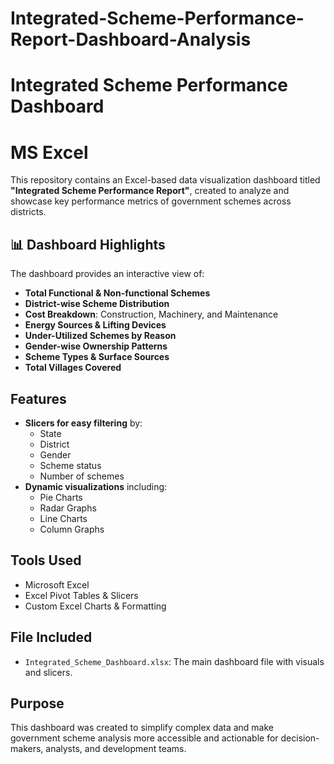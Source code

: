 # Integrated-Scheme-Performance-Report-Dashboard-Analysis
# Integrated Scheme Performance Dashboard
# MS Excel

This repository contains an Excel-based data visualization dashboard titled **"Integrated Scheme Performance Report"**, created to analyze and showcase key performance metrics of government schemes across districts.

## 📊 Dashboard Highlights

The dashboard provides an interactive view of:

- **Total Functional & Non-functional Schemes**
- **District-wise Scheme Distribution**
- **Cost Breakdown**: Construction, Machinery, and Maintenance
- **Energy Sources & Lifting Devices**
- **Under-Utilized Schemes by Reason**
- **Gender-wise Ownership Patterns**
- **Scheme Types & Surface Sources**
- **Total Villages Covered**

## Features

- **Slicers for easy filtering** by:
  - State
  - District
  - Gender
  - Scheme status
  - Number of schemes
- **Dynamic visualizations** including:
  - Pie Charts
  - Radar Graphs
  - Line Charts
  - Column Graphs

## Tools Used

- Microsoft Excel
- Excel Pivot Tables & Slicers
- Custom Excel Charts & Formatting

## File Included

- `Integrated_Scheme_Dashboard.xlsx`: The main dashboard file with visuals and slicers.

## Purpose

This dashboard was created to simplify complex data and make government scheme analysis more accessible and actionable for decision-makers, analysts, and development teams.
